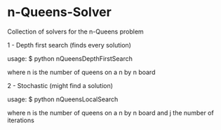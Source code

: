 # n-Queens-Solver
Collection of solvers for the n-Queens problem

1 - Depth first search (finds every solution)

usage: $ python nQueensDepthFirstSearch <n>

where n is the number of queens on a n by n board

2 - Stochastic (might find a solution)

usage: $ python nQueensLocalSearch <n> <j>

where n is the number of queens on a n by n board
and j the number of iterations
